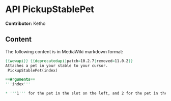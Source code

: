 # API PickupStablePet

**Contributor:** Ketho

## Content

The following content is in MediaWiki markdown format:

```mediawiki
{{wowapi}} {{deprecatedapi|patch=10.2.7|removed=11.0.2}}
Attaches a pet in your stable to your cursor.
 PickupStablePet(index)

==Arguments==
'''index'''

* '''1''' for the pet in the slot on the left, and 2 for the pet in the slot on the right.
```